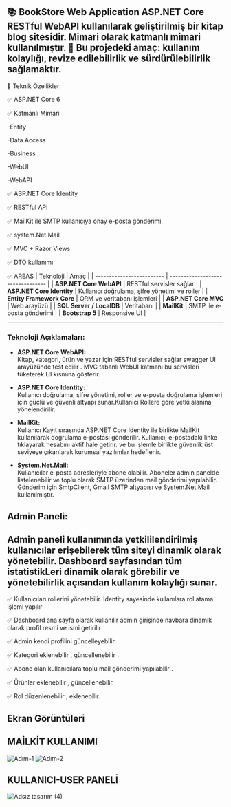 📚 BookStore Web Application
ASP.NET Core RESTful WebAPI kullanılarak geliştirilmiş bir kitap blog sitesidir.
Mimari olarak katmanlı mimari kullanılmıştır.
📌 Bu projedeki amaç: kullanım kolaylığı, revize edilebilirlik ve sürdürülebilirlik sağlamaktır.
--
🚀 Teknik Özellikler

✅ ASP.NET Core 6

✅ Katmanlı Mimari

-Entity

-Data Access

-Business

-WebUI

-WebAPI

✅ ASP.NET Core Identity

✅ RESTful API

✅ MailKit ile SMTP kullanıcıya onay e-posta gönderimi

✅ system.Net.Mail

✅ MVC + Razor Views

✅ DTO kullanımı

✅ AREAS
| Teknoloji                 | Amaç                               |
| ------------------------- | --------------------------------- |
| **ASP.NET Core WebAPI**   | RESTful servisler sağlar           |
| **ASP.NET Core Identity** | Kullanıcı doğrulama, şifre yönetimi ve roller |
| **Entity Framework Core** | ORM ve veritabanı işlemleri        |
| **ASP.NET Core MVC**      | Web arayüzü                       |
| **SQL Server / LocalDB**  | Veritabanı                       |
| **MailKit**               | SMTP ile e-posta gönderimi       |
| **Bootstrap 5**           | Responsive UI                    |

---

### Teknoloji Açıklamaları:

- **ASP.NET Core WebAPI:**  
Kitap, kategori, ürün ve yazar için RESTful servisler sağlar swagger UI arayüzünde test edilir . MVC tabanlı WebUI katmanı bu servisleri tüketerek UI kısmına gösterir.

- **ASP.NET Core Identity:**  
Kullanıcı doğrulama, şifre yönetimi, roller ve e-posta doğrulama işlemleri için güçlü ve güvenli altyapı sunar.Kullanıcı Rollere göre yetki alanına yönelendirilir.

- **MailKit:**  
Kullanıcı Kayıt sırasında ASP.NET Core Identity ile birlikte MailKit kullanılarak doğrulama e-postası gönderilir. Kullanıcı, e-postadaki linke tıklayarak hesabını aktif hale getirir.
ve bu işlemle birlikte güvenlik üst seviyeye çıkarılarak kurumsal yazılımlar hedeflenir.

- **System.Net.Mail:**  
Kullanıcılar e-posta adresleriyle abone olabilir. Aboneler admin panelde listelenebilir ve toplu olarak SMTP üzerinden mail gönderimi yapılabilir. Gönderim için SmtpClient, Gmail SMTP altyapısı ve System.Net.Mail kullanılmıştır.

Admin Paneli:
-
Admin paneli kullanımında yetkililendirilmiş kullanıcılar erişebilerek tüm siteyi dinamik olarak yönetebilir. Dashboard sayfasından tüm istatistikLeri dinamik olarak görebilir ve yönetebilirlik açısından 
kullanım kolaylığı sunar.   
-
✅ Kullanıcıları rollerini yönetebilir. Identity sayesinde kullanılara rol atama işlemi yapılır

✅ Dashboard ana sayfa olarak kullanılır admin girişinde navbara dinamik olarak profil resmi ve ismi getirilir

✅ Admin kendi profilini güncelleyebilir.

✅ Kategori eklenebilir , güncellenebilir .

✅ Abone olan kullanıcılara toplu mail gönderimi yapılabilir .

✅ Ürünler eklenebilir , güncellenebilir.

✅ Rol düzenlenebilir , eklenebilir.


Ekran Görüntüleri
--
MAİLKİT KULLANIMI
-
![Adım-1](https://github.com/user-attachments/assets/d13693c2-9c56-43f7-97f8-b40958cb804c)
![Adım-2](https://github.com/user-attachments/assets/61fc7700-7e9b-4538-b267-2750aa02a82a)

KULLANICI-USER PANELİ
-
![Adsız tasarım (4)](https://github.com/user-attachments/assets/b0062782-93e5-48a3-a992-f7e5a732acb2)







